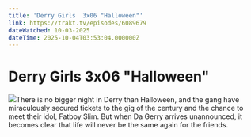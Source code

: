 ```yaml
---
title: 'Derry Girls  3x06 "Halloween"' 
link: https://trakt.tv/episodes/6089679
dateWatched: 10-03-2025
dateTime: 2025-10-04T03:53:04.000000Z
---
```

# Derry Girls  3x06 "Halloween"

![](https://walter-r2.trakt.tv/images/episodes/006/089/679/screenshots/thumb/f8b2bdae76.jpg)There is no bigger night in Derry than Halloween, and the gang have miraculously secured tickets to the gig of the century and the chance to meet their idol, Fatboy Slim. But when Da Gerry arrives unannounced, it becomes clear that life will never be the same again for the friends.